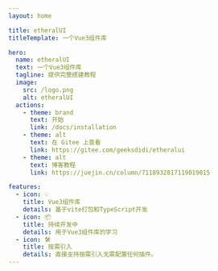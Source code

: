 ```yaml
---
layout: home

title: etheralUI
titleTemplate: 一个Vue3组件库

hero:
  name: etheralUI
  text: 一个Vue3组件库
  tagline: 提供完整搭建教程
  image:
    src: /logo.png
    alt: etheralUI
  actions:
    - theme: brand
      text: 开始
      link: /docs/installation
    - theme: alt
      text: 在 Gitee 上查看
      link: https://gitee.com/geeksdidi/etheralui
    - theme: alt
      text: 博客教程
      link: https://juejin.cn/column/7118932817119019015

features:
  - icon: 💡
    title: Vue3组件库
    details: 基于vite打包和TypeScript开发
  - icon: 📦
    title: 持续开发中
    details: 用于Vue3组件库的学习
  - icon: 🛠️
    title: 按需引入
    details: 直接支持按需引入无需配置任何插件。
---
```

